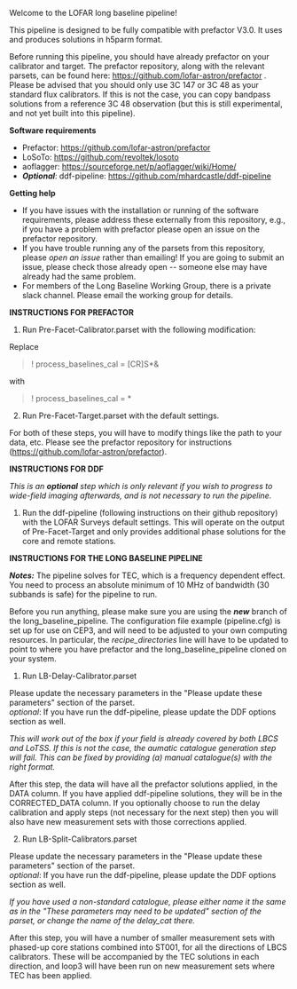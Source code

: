 Welcome to the LOFAR long baseline pipeline!

This pipeline is designed to be fully compatible with prefactor V3.0.  It uses and produces solutions in h5parm format.

Before running this pipeline, you should have already prefactor on your calibrator and target. The prefactor repository, along with the relevant parsets, can be found here: https://github.com/lofar-astron/prefactor . Please be advised that you should only use 3C 147 or 3C 48 as your standard flux calibrators. If this is not the case, you can copy bandpass solutions from a reference 3C 48 observation (but this is still experimental, and not yet built into this pipeline). 

**Software requirements**
* Prefactor: https://github.com/lofar-astron/prefactor
* LoSoTo: https://github.com/revoltek/losoto
* aoflagger: https://sourceforge.net/p/aoflagger/wiki/Home/
* **_Optional_**: ddf-pipeline: https://github.com/mhardcastle/ddf-pipeline

**Getting help**
* If you have issues with the installation or running of the software requirements, please address these externally from this repository, e.g., if you have a problem with prefactor please open an issue on the prefactor repository.
* If you have trouble running any of the parsets from this repository, please _open an issue_ rather than emailing! If you are going to submit an issue, please check those already open -- someone else may have already had the same problem.
* For members of the Long Baseline Working Group, there is a private slack channel. Please email the working group for details.

**INSTRUCTIONS FOR PREFACTOR**

1. Run Pre-Facet-Calibrator.parset with the following modification:

Replace  
> ! process_baselines_cal = [CR]S*&   

with  

> ! process_baselines_cal = * 

2. Run Pre-Facet-Target.parset with the default settings.

For both of these steps, you will have to modify things like the path to your data, etc.  Please see the prefactor repository for instructions (https://github.com/lofar-astron/prefactor).

**INSTRUCTIONS FOR DDF**

*This is an **optional** step which is only relevant if you wish to progress to wide-field imaging afterwards, and is not necessary to run the pipeline.*

1. Run the ddf-pipeline (following instructions on their github repository) with the LOFAR Surveys default settings. This will operate on the output of Pre-Facet-Target and only provides additional phase solutions for the core and remote stations. 

**INSTRUCTIONS FOR THE LONG BASELINE PIPELINE**

___Notes:___ The pipeline solves for TEC, which is a frequency dependent effect. You need to process an absolute minimum of 10 MHz of bandwidth (30 subbands is safe) for the pipeline to run. 

Before you run anything, please make sure you are using the ___new___ branch of the long_baseline_pipeline. The configuration file example (pipeline.cfg) is set up for use on CEP3, and will need to be adjusted to your own computing resources. In particular, the _recipe_directories_ line will have to be updated to point to where you have prefactor and the long_baseline_pipeline cloned on your system.

1. Run LB-Delay-Calibrator.parset  

Please update the necessary parameters in the "Please update these parameters" section of the parset.  
_optional_: If you have run the ddf-pipeline, please update the DDF options section as well.

*This will work out of the box if your field is already covered by both LBCS and LoTSS. If this is not the case, the aumatic catalogue generation step will fail. This can be fixed by providing (a) manual catalogue(s) with the right format.*

After this step, the data will have all the prefactor solutions applied, in the DATA column. If you have applied ddf-pipeline solutions, they will be in the CORRECTED_DATA column. If you optionally choose to run the delay calibration and apply steps (not necessary for the next step) then you will also have new measurement sets with those corrections applied.

2. Run LB-Split-Calibrators.parset 

Please update the necessary parameters in the "Please update these parameters" section of the parset.  
_optional_: If you have run the ddf-pipeline, please update the DDF options section as well.

*If you have used a non-standard catalogue, please either name it the same as in the "These parameters may need to be updated" section of the parset, or change the name of the delay_cat there.*

After this step, you will have a number of smaller measurement sets with phased-up core stations combined into ST001, for all the directions of LBCS calibrators.  These will be accompanied by the TEC solutions in each direction, and loop3 will have been run on new measurement sets where TEC has been applied.


